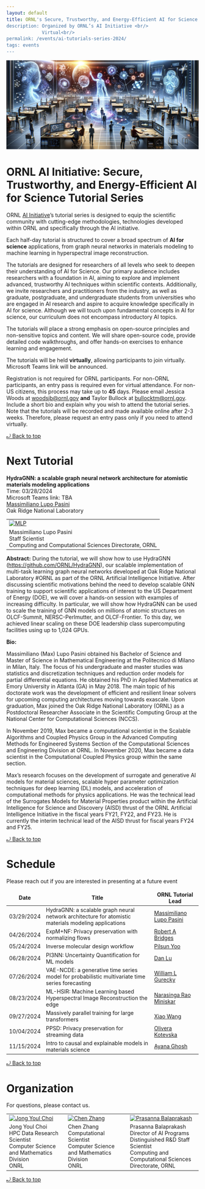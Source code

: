 ```yaml
---
layout: default
title: ORNL's Secure, Trustworthy, and Energy-Efficient AI for Science Tutorial Series <br/> 
description: Organized by ORNL’s AI Initiative <br/>
             Virtual<br/>
permalink: /events/ai-tutorials-series-2024/
tags: events
---
```


![banner](images/FY24_AI_tutorial_seminar.png)

# ORNL AI Initiative: Secure, Trustworthy, and Energy-Efficient AI for Science Tutorial Series

ORNL [AI Initiative](https://www.ornl.gov/ai-initiative)’s tutorial series is designed to equip the scientific community with cutting-edge methodologies, technologies developed within ORNL and specifically through the AI initiative.

Each half-day tutorial is structured to cover a broad spectrum of **AI for science** applications, from graph neural networks in materials modeling to machine learning in hyperspectral image reconstruction.

The tutorials are designed for researchers of all levels who seek to deepen their understanding of AI for Science.
Our primary audience includes researchers with a foundation in AI, aiming to explore and implement advanced, trustworthy AI techniques within scientific contexts.
Additionally, we invite researchers and practitioners from the industry, as well as graduate, postgraduate, and undergraduate students from universities who are engaged in AI research and aspire to acquire knowledge specifically in AI for science.
Although we will touch upon fundamental concepts in AI for science, our curriculum does not encompass introductory AI topics.

The tutorials will place a strong emphasis on open-source principles and non-sensitive topics and content.
We will share open-source code, provide detailed code walkthroughs, and offer hands-on exercises to enhance learning and engagement.

The tutorials will be held **virtually**, allowing participants to join virtually.
Microsoft Teams link will be announced.

Registration is not required for ORNL participants.
For non-ORNL participants, an entry pass is required even for virtual attendance.
For non-US citizens, this process may take up to **45** days.
Please email Jessica Woods at woodsjb@ornl.gov **and** Taylor Bullock at bullocktm@ornl.gov. 
Include a short bio and explain why you wish to attend the tutorial series.
Note that the tutorials will be recorded and made available online after 2-3 weeks.
Therefore, please request an entry pass only if you need to attend virtually.

<a href="#top"> &#10558; Back to top</a>

# Next Tutorial

**HydraGNN: a scalable graph neural network architecture for atomistic materials modeling applications**
<br>Time: 03/28/2024
<br>Microsoft Teams link: TBA
<br>[Massimiliano Lupo Pasini](https://www.ornl.gov/staff-profile/massimiliano-lupo-pasini)
<br>Oak Ridge National Laboratory

|         |
| ------- |
| [![MLP](https://www.ornl.gov/sites/default/files/styles/staff_profile_image_style/public/2019-11/MaxPortrait.jpg?h=e67f39ca&itok=0HIXThn1)](https://www.ornl.gov/staff-profile/massimiliano-lupo-pasini)|
| Massimiliano Lupo Pasini<br> Staff Scientist<br>Computing and Computational Sciences Directorate, ORNL |


**Abstract:** 
During the tutorial, we will show how to use HydraGNN (https://github.com/ORNL/HydraGNN), our scalable implementation of multi-task learning graph neural networks developed at Oak Ridge National Laboratory #ORNL as part of the ORNL Artificial Intelligence Initiative.
After discussing scientific motivations behind the need to develop scalable GNN training to support scientific applications of interest to the US Department of Energy (DOE), we will cover a hands-on session with examples of increasing difficulty. In particular, we will show how HydraGNN can be used to scale the training of GNN models on millions of atomic structures on OLCF-Summit, NERSC-Perlmutter, and OLCF-Frontier. To this day, we achieved linear scaling on these DOE leadership class supercomputing facilities using up to 1,024 GPUs.

**Bio:**

Massimiliano (Max) Lupo Pasini obtained his Bachelor of Science and Master of Science in Mathematical Engineering at the Politecnico di Milano in Milan, Italy. The focus of his undergraduate and master studies was statistics and discretization techniques and reduction order models for partial differential equations. He obtained his PhD in Applied Mathematics at Emory University in Atlanta (GA) in May 2018. The main topic of his doctorate work was the development of efficient and resilient linear solvers for upcoming computing architectures moving towards exascale. Upon graduation, Max joined the Oak Ridge National Laboratory (ORNL) as a Postdoctoral Researcher Associate in the Scientific Computing Group at the National Center for Computational Sciences (NCCS).

In November 2019, Max became a computational scientist in the Scalable Algorithms and Coupled Physics Group in the Advanced Computing Methods for Engineered Systems Section of the Computational Sciences and Engineering Division at ORNL. In November 2020, Max became a data scientist in the Computational Coupled Physics group within the same section.

Max’s research focuses on the development of surrogate and generative AI models for material sciences, scalable hyper parameter optimization techniques for deep learning (DL) models, and acceleration of computational methods for physics applications. He was the technical lead of the Surrogates Models for Material Properties product within the Artificial Intelligence for Science and Discovery (AISD) thrust of the ORNL Artificial Intelligence Initiative in the fiscal years FY21, FY22, and FY23. He is currently the interim technical lead of the AISD thrust for fiscal years FY24 and FY25.

<a href="#top"> &#10558; Back to top</a>

# Schedule 

Please reach out if you are interested in presenting at a future event

| Date | Title | ORNL Tutorial Lead |
| ---- | ----- | ------------------ |
| 03/29/2024 | HydraGNN: a scalable graph neural network architecture for atomistic materials modeling applications | [Massimiliano Lupo Pasini](https://www.ornl.gov/staff-profile/massimiliano-lupo-pasini) |
| 04/26/2024 | ExpM+NF: Privacy preservation with normalizing flows | [Robert A Bridges](https://www.ornl.gov/staff-profile/robert-bridges) |
| 05/24/2024 | Inverse molecular design workflow | [Pilsun Yoo](https://www.ornl.gov/staff-profile/pilsun-yoo) |
| 06/28/2024 | PI3NN: Uncertainty Quantification for ML models | [Dan Lu](https://www.ornl.gov/staff-profile/dan-lu) |
| 07/26/2024 | VAE-NCDE: a generative time series model for probabilistic multivariate time series forecasting | [William L Gurecky](https://www.ornl.gov/staff-profile/william-l-gurecky) |
| 08/23/2024 | ML-HSIR: Machine Learning based Hyperspectral Image Reconstruction the edge | [Narasinga Rao Miniskar](https://www.ornl.gov/staff-profile/narasinga-r-miniskar) |
| 09/27/2024 | Massively parallel training for large transformers | [Xiao Wang](https://www.ornl.gov/staff-profile/xiao-wang) |
| 10/04/2024 | PPSD: Privacy preservation for streaming data | [Olivera Kotevska](https://www.ornl.gov/staff-profile/olivera-kotevska) |
| 11/15/2024 | Intro to causal and explainable models in materials science | [Ayana Ghosh](https://www.ornl.gov/staff-profile/ayana-ghosh) |



<a href="#top"> &#10558; Back to top</a>


# Organization

For questions, please contact us.
<style>
td, th {
   border: none!important;
}
</style>

|                |                |                |
| -------------- | -------------- | -------------- |
| [![Jong Youl Choi](https://www.ornl.gov/sites/default/files/styles/staff_profile_image_style/public/2021-02/jychoi2_0.png?h=273942d0&itok=wF9lLEZU)](https://www.ornl.gov/staff-profile/jong-youl-choi) | [![Chen Zhang](https://www.ornl.gov/sites/default/files/styles/staff_profile_image_style/public/2020-10/profile_0.png?h=c49a1206&itok=ntQg6NeU)](https://www.ornl.gov/staff-profile/chen-zhang) | [![Prasanna Balaprakash](https://www.ornl.gov/sites/default/files/styles/staff_profile_image_style/public/2023-03/BalaprakashProfile_0.jpg?h=17644140&itok=AYUSlKCG)](https://www.ornl.gov/staff-profile/prasanna-balaprakash) |
| Jong Youl Choi <br> HPC Data Research Scientist <br> Computer Science and Mathematics Division <br> ONRL | Chen Zhang <br> Computational Scientist <br> Computer Science and Mathematics Division <br> ONRL | Prasanna Balaprakash<br> Director of AI Programs <br> Distinguished R&D Staff Scientist<br> Computing and Computational Sciences Directorate, ORNL |

<a href="#top"> &#10558; Back to top</a>
